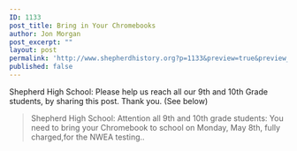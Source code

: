 ```yaml
---
ID: 1133
post_title: Bring in Your Chromebooks
author: Jon Morgan
post_excerpt: ""
layout: post
permalink: 'http://www.shepherdhistory.org?p=1133&preview=true&preview_id=1133'
published: false
---
```

Shepherd High School: Please help us reach all our 9th and 10th Grade students, by sharing this post. Thank you. (See below)
<blockquote>Shepherd High School: Attention all 9th and 10th grade students: You need to bring your Chromebook to school on Monday, May 8th, fully charged,for the NWEA testing..</blockquote>